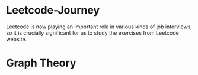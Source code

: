 # Leetcode-Journey
Leetcode is now playing an important role in various kinds of job interviews, so it is crucially significant for us to study the exercises from Leetcode website. 
# Graph Theory
